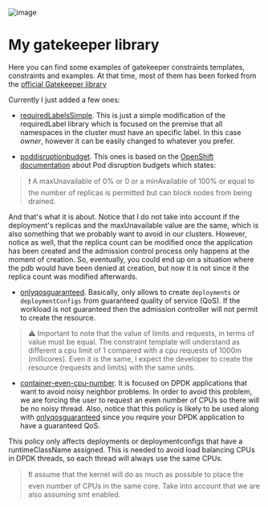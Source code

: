 ![image](https://user-images.githubusercontent.com/11089989/114697755-92a81200-9d1e-11eb-8858-1b342e441522.png)
# My gatekeeper library 

Here you can find some examples of gatekeeper constraints templates, constraints and examples. At that time, most of them has been forked from the [official Gatekeeper library](https://github.com/open-policy-agent/gatekeeper-library/tree/master/library/general)

Currently I just added a few ones:

* [requiredLabelsSimple](https://github.com/alosadagrande/gatekeeper/tree/main/requiredLabelSimple). This is just a simple modification of the requiredLabel library which is focused on the premise that all namespaces in the cluster must have an specific label. In this case *owner*, however it can be easily changed to whatever you prefer.

* [poddisruptionbudget](https://github.com/alosadagrande/gatekeeper/tree/main/poddisruptionbudget). This ones is based on the [OpenShift documentation](https://docs.openshift.com/container-platform/4.6/post_installation_configuration/cluster-tasks.html#nodes-pods-configuring-pod-distruption-about_post-install-cluster-tasks) about Pod disruption budgets which states:

> ❗ A maxUnavailable of 0% or 0 or a minAvailable of 100% or equal to the number of replicas is permitted but can block nodes from being drained.

And that's what it is about. Notice that I do not take into account if the deployment's replicas and the maxUnavailable value are the same, which is also something that we probably want to avoid in our clusters. However, notice as well, that the replica count can be modified once the application has been created and the admission control process only happens at the moment of creation. So, eventually, you could end up on a situation where the pdb would have been denied at creation, but now it is not since it the replica count was modified afterwards.

* [onlyqosguaranteed](https://github.com/alosadagrande/gatekeeper/tree/main/onlyguaranteedqos). Basically, only allows to create `deployments` or `deploymentConfigs` from guaranteed quality of service (QoS). If the workload is not guaranteed then the admission controller will not permit to create the resource.

> :warning: Important to note that the value of limits and requests, in terms of value must be equal. The constraint template will understand as different a cpu limit of 1 compared with a cpu requests of 1000m (millicores). Even it is the same, I expect the developer to create the resource (requests and limits) with the same units.

* [container-even-cpu-number](https://github.com/alosadagrande/gatekeeper/tree/main/container-even-cpu-number). It is focused on DPDK applications that want to avoid noisy neighbor problems. In order to avoid this problem, we are forcing the user to request an even number of CPUs so there will be no noisy thread. Also, notice that this policy is likely to be used along with [onlyqosguaranteed](https://github.com/alosadagrande/gatekeeper/tree/main/onlyguaranteedqos)  since you require your DPDK application to have a guaranteed QoS. 

This policy only affects deployments or deploymentconfigs that have a runtimeClassName assigned. This is needed to avoid load balancing CPUs in DPDK threads, so each thread will always use the same CPUs.

> ❗I assume that the kernel will do as much as possible to place the even number of CPUs in the same core. Take into account that we are also assuming smt enabled.

